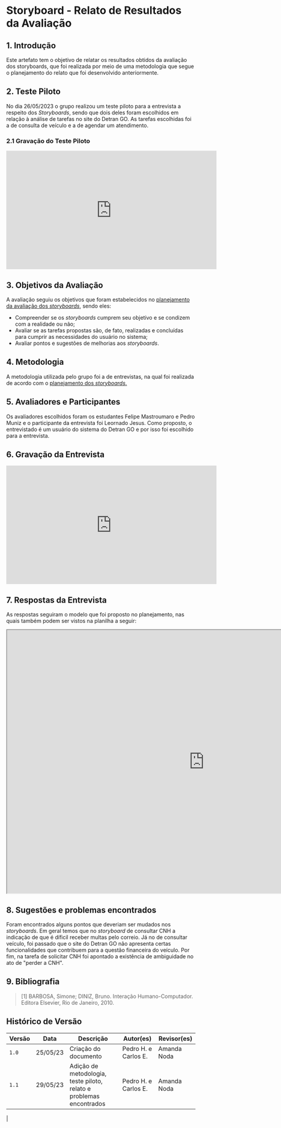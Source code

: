 # Storyboard - Relato de Resultados da Avaliação

## 1. Introdução
Este artefato tem o objetivo de relatar os resultados obtidos da avaliação dos storyboards, que foi realizada por meio de uma metodologia que segue o planejamento do relato que foi desenvolvido anteriormente.

## 2. Teste Piloto
No dia 26/05/2023 o grupo realizou um teste piloto para a entrevista a respeito dos *Storyboards*, sendo que dois deles foram escolhidos em relação à análise de tarefas no site do Detran GO. As tarefas escolhidas foi a de consulta de veículo e a de agendar um atendimento.

### 2.1 Gravação do Teste Piloto

<iframe width="560" height="315" src="https://www.youtube.com/watch?v=giXta8euVgY" title="YouTube video player" frameborder="0" allow="accelerometer; autoplay; clipboard-write; encrypted-media; gyroscope; picture-in-picture; web-share" allowfullscreen></iframe>

## 3. Objetivos da Avaliação
A avaliação seguiu os objetivos que foram estabelecidos no [planejamento da avaliação dos *storyboards*](planejamento_avaliacao.md), sendo eles:

* Compreender se os *storyboards* cumprem seu objetivo e se condizem com a realidade ou não;
* Avaliar se as tarefas propostas são, de fato, realizadas e concluídas para cumprir as necessidades do usuário no sistema;
* Avaliar pontos e sugestões de melhorias aos *storyboards*.

## 4. Metodologia
A metodologia utilizada pelo grupo foi a de entrevistas, na qual foi realizada de acordo com o [planejamento dos *storyboards*.](planejamento_avaliacao.md)

## 5. Avaliadores e Participantes
Os avaliadores escolhidos foram os estudantes Felipe Mastroumaro  e Pedro Muniz e o participante da entrevista foi Leornado Jesus. Como proposto, o entrevistado é um usuário do sistema do Detran GO e por isso foi escolhido para a entrevista.

## 6. Gravação da Entrevista

<iframe width="560" height="315" src="https://www.youtube.com/watch?v=_jQ1AbOWpC4" title="YouTube video player" frameborder="0" allow="accelerometer; autoplay; clipboard-write; encrypted-media; gyroscope; picture-in-picture; web-share" allowfullscreen></iframe>

## 7. Respostas da Entrevista
As respostas seguiram o modelo que foi proposto no planejamento, nas quais também podem ser vistos na planilha a seguir:

<iframe width="1050" height="700" src="https://docs.google.com/spreadsheets/d/1tRjL5EIgvGvKqWDRjfXqcQpfBH7xV2gXwwPweXK_st4/edit#gid=0"></iframe>

## 8. Sugestões e problemas encontrados
Foram encontrados alguns pontos que deveriam ser mudados nos *storyboards*. Em geral temos que no *storyboard* de consultar CNH a indicação de que é díficil receber multas pelo correio. Já no de consultar veículo, foi passado que o site do Detran GO não apresenta certas funcionalidades que contribuem para a questão financeira do veículo. Por fim, na tarefa de solicitar CNH foi apontado a existência de ambiguidade no ato de "perder a CNH".

## 9. Bibliografia

> [1] BARBOSA, Simone; DINIZ, Bruno. Interação Humano-Computador. Editora Elsevier, Rio de Janeiro, 2010.

## Histórico de Versão

| Versão | Data     | Descrição                                                        | Autor(es) | Revisor(es) |
| ------ | -------- | --------------------------------------------------------------- | --------- | ----------- |
| `1.0`  | 25/05/23 | Criação do documento | Pedro H. e Carlos E. | Amanda Noda |
| `1.1`  | 29/05/23 | Adição de metodologia, teste piloto, relato e problemas encontrados | Pedro H. e Carlos E. | Amanda Noda |
|